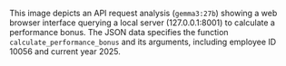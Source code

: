 This image depicts an API request analysis (`gemma3:27b`) showing a web browser interface querying a local server (127\.0\.0\.1:8001) to calculate a performance bonus. The JSON data specifies the function `calculate_performance_bonus` and its arguments, including employee ID 10056 and current year 2025.